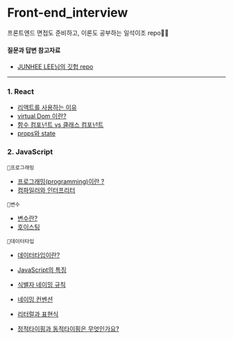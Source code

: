 # Front-end_interview
프론트엔드 면접도 준비하고, 이론도 공부하는 일석이조 repo🙋‍♀️

#### 질문과 답변 참고자료
- [JUNHEE LEE님의 깃헙 repo](https://github.com/junh0328/prepare_frontend_interview/)

----

### 1. React
- [리액트를 사용하는 이유](https://github.com/yyeonggg/Front-end_interview/blob/main/React/%EB%A6%AC%EC%95%A1%ED%8A%B8%EB%A5%BC_%EC%82%AC%EC%9A%A9%ED%95%98%EB%8A%94_%EC%9D%B4%EC%9C%A0.md)
- [virtual Dom 이란?](https://github.com/root-zero-o/Front-end_interview/blob/main/React/virtual_DOM.md)
- [함수 컴포넌트 vs 클래스 컴포넌트](https://github.com/root-zero-o/Front-end_interview/blob/main/React/%ED%95%A8%EC%88%98%2C%ED%81%B4%EB%9E%98%EC%8A%A4%ED%98%95_component.md)
- [props와 state](https://github.com/root-zero-o/Front-end_interview/blob/main/React/props_state.md)

### 2. JavaScript
```🎈프로그래밍```
- [프로그래밍(programming)이란 ?](https://github.com/root-zero-o/Front-end_interview/blob/main/JavaScript/%ED%94%84%EB%A1%9C%EA%B7%B8%EB%9E%98%EB%B0%8D/%ED%94%84%EB%A1%9C%EA%B7%B8%EB%9E%98%EB%B0%8D%EC%9D%B4%EB%9E%80%3F.md)
- [컴파일러와 인터프리터](https://github.com/root-zero-o/Front-end_interview/blob/main/JavaScript/%ED%94%84%EB%A1%9C%EA%B7%B8%EB%9E%98%EB%B0%8D/%EC%BB%B4%ED%8C%8C%EC%9D%BC%EB%9F%AC%2C%EC%9D%B8%ED%84%B0%ED%94%84%EB%A6%AC%ED%84%B0.md)

```🎈변수```
- [변수란?](https://github.com/root-zero-o/Front-end_interview/blob/main/JavaScript/%EB%B3%80%EC%88%98/%EB%B3%80%EC%88%98%EB%9E%80%3F.md)
- [호이스팅](https://github.com/root-zero-o/Front-end_interview/blob/main/JavaScript/%EB%B3%80%EC%88%98/%ED%98%B8%EC%9D%B4%EC%8A%A4%ED%8C%85.md)

```🎈데이터타입```
- [데이터타입이란?](https://github.com/root-zero-o/Front-end_interview/blob/main/JavaScript/%EB%8D%B0%EC%9D%B4%ED%84%B0%ED%83%80%EC%9E%85/%EB%8D%B0%EC%9D%B4%ED%84%B0%ED%83%80%EC%9E%85%EC%9D%B4%EB%9E%80%3F.md)

- [JavaScript의 특징](https://github.com/yyeonggg/Front-end_interview/blob/main/JavaScript/JavaScript%EC%9D%98_%ED%8A%B9%EC%A7%95.md)
- [식별자 네이밍 규칙](https://github.com/yyeonggg/Front-end_interview/blob/main/JavaScript/%EC%8B%9D%EB%B3%84%EC%9E%90_%EB%84%A4%EC%9D%B4%EB%B0%8D_%EA%B7%9C%EC%B9%99.md)
- [네이밍 컨벤션](https://github.com/yyeonggg/Front-end_interview/blob/main/JavaScript/%EB%84%A4%EC%9D%B4%EB%B0%8D_%EC%BB%A8%EB%B2%A4%EC%85%98.md)
- [리터럴과 표현식](https://github.com/root-zero-o/Front-end_interview/blob/main/JavaScript/%EB%A6%AC%ED%84%B0%EB%9F%B4%EA%B3%BC_%ED%91%9C%ED%98%84%EC%8B%9D.md)
- [정적타이핑과 동적타이핑은 무엇인가요?](https://github.com/yyeonggg/Front-end_interview/blob/main/JavaScript/%EC%A0%95%EC%A0%81_%EB%8F%99%EC%A0%81%ED%83%80%EC%9D%B4%ED%95%91.md)
